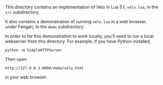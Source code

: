 This directory contains an implementation of Velo in Lua 5.1,
`velo.lua`, in the `src` subdirectory.

It also contains a demonstration of running `velo.lua` in a
web browser, under Fengari, in the `demo` subdirectory`.

In order to for this demonstration to work locally, you'll need
to run a local webserver from this directory.  For example,
if you have Python installed,

    python -m SimpleHTTPServer

Then open

    http://127.0.0.1:8000/demo/velo.html

in your web browser.
